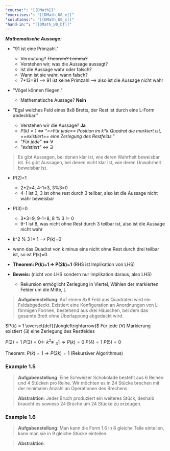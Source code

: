 ```yaml
---
"course:": "[[DMath]]"
"exercises:": "[[DMath_U0_e]]"
"solutions:": "[[DMath_U0_s]]"
"hand-in:": "[[DMath_U0_bf]]"
---
```


***Mathematische Aussage:***

- "91 ist eine Primzahl."
	- Vermutung? ~~Theorem? Lemma?~~
	- Verstehen wir, was die Aussage aussagt?
	- Ist die Aussage wahr oder falsch?
	- Wann ist sie wahr, wann falsch?
	- 7\*13=91 –> 91 ist keine Primzahl –> also ist die Aussage nicht wahr

- "Vögel können fliegen."
	- Mathematische Aussage? **Nein**

-  "Egal welches Feld eines 8x8 Bretts, der Rest ist durch eine L-Form abdeckbar."
	- Verstehen wir die Aussage? **Ja**
	- _P(k) = 1 <=> "==Für jede== Position im k\*k Quadrat die markiert ist, ==existiert== eine Zerlegung des Restfelds."_
	- _"Für jede"_ <=> $\forall$
	- _"existiert"_ <=> $\exists$

>Es gibt Aussagen, bei denen klar ist, wie deren Wahrheit beweisbar ist.
>Es gibt Aussagen, bei denen nicht klar ist, wie deren Unwahrheit beweisbar ist.

- P(2)=1
	- 2\*2=4, 4-1=3, 3%3=0
	- 4-1 ist 3, 3 ist ohne rest durch 3 teilbar, also ist die Aussage nicht wahr beweisbar 
- P(3)=0
	- 3\*3=9, 9-1=8, 8 % 3 != 0
	- 9-1 ist 8, was nicht ohne Rest durch 3 teilbar ist, also ist die Aussage nicht wahr 

- k^2 % 3 != 1 –> P(k)=0
- wenn das Quadrat von k minus eins nicht ohne Rest durch drei teilbar ist, so ist P(k)=0.

- **Theorem: P(k)=1 => P(2k)=1** (RHS ist Implikation von LHS)
- **Beweis:** (nicht von LHS sondern nur Implikation daraus, also LHS)
	- Rekursion ermöglicht Zerlegung in Viertel, Wählen der markierten Felder um die Mitte, L



> **Aufgabenstellung**: Auf einem 8x8 Feld aus Quadraten wird ein Feldabgedeckt. Existiert eine Konfiguration an Anordnungen von L-förmigen Formen, bestehend aus drei Häuschen, bei dem das gesamte Brett ohne Überlappung abgedeckt wird.

$P(k) = 1 \overset{def}{\longleftrightarrow}$ Für jede ($\forall$) Markierung existiert ($\exists$) eine Zerlegung des Restfeldes 

$P(2) = 1$
$P(3) = 0 \longleftarrow$ $k^2 \not\equiv_3 1 \Rightarrow P(k) = 0$
$P(4) = 1$
$P(5) = 0$

Theorem: $P(k) = 1 \Rightarrow P(2k) = 1$ (Rekursiver Algorithmus)



### Example  1.5

> **Aufgabenstellung**: Eine Schweizer Schokolade besteht aus 6 Reihen und 4 Stücken pro Reihe. Wir möchten es in 24 Stücke brechen mit der minimalen Anzahl an Operationen des Brechens.

> **Abstraktion**: Jeder Bruch produziert ein weiteres Stück, deshalb braucht es sowieso 24 Brüche um 24 Stücke zu erzeugen.

### Example 1.6

> **Aufgabenstellung**: Man kann die Form 1.6 in 8 gleiche Teile einteilen, kann man sie in 9 gleiche Stücke einteilen.

> **Abstraktion**: